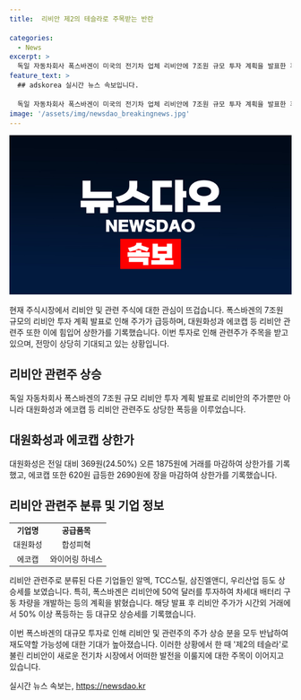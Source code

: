 ```yaml
---
title:  리비안 제2의 테슬라로 주목받는 반란

categories:
  - News
excerpt: >
  독일 자동차회사 폭스바겐이 미국의 전기차 업체 리비안에 7조원 규모 투자 계획을 발표한 후 리비안 및 관련주의 주가가 급등했다. 대원화성과 에코캡 등 국내 상장사도 이로 인해 상한가를 기록했으며, 이에 따라 리비안 관련주로 묶인 기업들도 큰 폭의 오름세를 보였다. 폭스바겐의 투자 계획은 리비안에 2026년까지 50억 달러의 투자를 포함하며, 시장에서는 이를 통해 리비안의 회복과 폭스바겐의 신규 사업 기회에 대한 기대감이 높아졌다.
feature_text: >
  ## adskorea 실시간 뉴스 속보입니다.

  독일 자동차회사 폭스바겐이 미국의 전기차 업체 리비안에 7조원 규모 투자 계획을 발표한 후 리비안 및 관련주의 주가가 급등했다. 대원화성과 에코캡 등 국내 상장사도 이로 인해 상한가를 기록했으며, 이에 따라 리비안 관련주로 묶인 기업들도 큰 폭의 오름세를 보였다. 폭스바겐의 투자 계획은 리비안에 2026년까지 50억 달러의 투자를 포함하며, 시장에서는 이를 통해 리비안의 회복과 폭스바겐의 신규 사업 기회에 대한 기대감이 높아졌다.
image: '/assets/img/newsdao_breakingnews.jpg'
---
```


<p><img src="/assets/img/newsdao_breakingnews.jpg" alt="adskorea 속보" /></p>

<p>현재 주식시장에서 리비안 및 관련 주식에 대한 관심이 뜨겁습니다. 폭스바겐의 7조원 규모의 리비안 투자 계획 발표로 인해 주가가 급등하며, 대원화성과 에코캡 등 리비안 관련주 또한 이에 힘입어 상한가를 기록했습니다. 이번 투자로 인해 관련주가 주목을 받고 있으며, 전망이 상당히 기대되고 있는 상황입니다.</p>

<h2 data-ke-size="size26">리비안 관련주 상승</h2>

<p data-ke-size="size16">독일 자동차회사 폭스바겐의 7조원 규모 리비안 투자 계획 발표로 리비안의 주가뿐만 아니라 대원화성과 에코캡 등 리비안 관련주도 상당한 폭등을 이루었습니다.</p>

<h2 data-ke-size="size26">대원화성과 에코캡 상한가</h2>

<p data-ke-size="size16">대원화성은 전일 대비 369원(24.50%) 오른 1875원에 거래를 마감하여 상한가를 기록했고, 에코캡 또한 620원 급등한 2690원에 장을 마감하여 상한가를 기록했습니다.</p>

<h2 data-ke-size="size26">리비안 관련주 분류 및 기업 정보</h2>

<table>
  <tr>
    <td style="text-align: center; height: 17px;"><b>기업명</b></td>
    <td style="text-align: center; height: 17px;"><b>공급품목</b></td>
  </tr>
  <tr>
    <td style="text-align: center; height: 17px;">대원화성</td>
    <td style="text-align: center; height: 17px;">합성피혁</td>
  </tr>
  <tr>
    <td style="text-align: center; height: 17px;">에코캡</td>
    <td style="text-align: center; height: 17px;">와이어링 하네스</td>
  </tr>
</table>

<p>리비안 관련주로 분류된 다른 기업들인 알멕, TCC스틸, 삼진엘앤디, 우리산업 등도 상승세를 보였습니다. 특히, 폭스바겐은 리비안에 50억 달러를 투자하여 차세대 배터리 구동 차량을 개발하는 등의 계획을 밝혔습니다. 해당 발표 후 리비안 주가가 시간외 거래에서 50% 이상 폭등하는 등 대규모 상승세를 기록했습니다.</p>

<p>이번 폭스바겐의 대규모 투자로 인해 리비안 및 관련주의 주가 상승 분을 모두 반납하여 재도약할 가능성에 대한 기대가 높아졌습니다. 이러한 상황에서 한 때 '제2의 테슬라'로 불린 리비안이 새로운 전기차 시장에서 어떠한 발전을 이룰지에 대한 주목이 이어지고 있습니다.</p>
실시간 뉴스 속보는, <a href="https://newsdao.kr" rel="dofollow">https://newsdao.kr</a>


